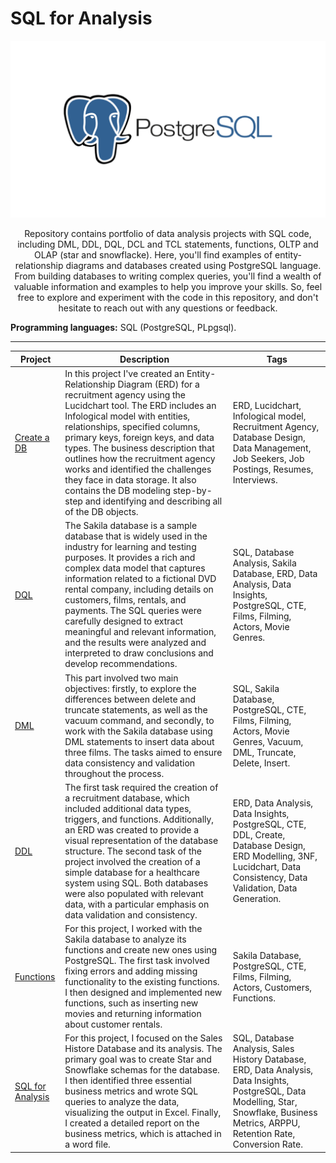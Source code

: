# SQL for Analysis
![YM-logo](postgres.png)
<p align=center>
Repository contains portfolio of data analysis projects with SQL code, including DML, DDL, DQL, DCL and TCL statements, functions, OLTP and OLAP (star and snowflacke). Here, you'll find examples of entity-relationship diagrams and databases created using PostgreSQL language. From building databases to writing complex queries, you'll find a wealth of valuable information and examples to help you improve your skills. So, feel free to explore and experiment with the code in this repository, and don't hesitate to reach out with any questions or feedback.

**Programming languages:** SQL (PostgreSQL, PLpgsql).

___________________________
  
|  Project | Description | Tags |
| ---------- | ----------  | ---------- | 
| [Create a DB](https://github.com/yyeusiyevich/sql_for_analysis/tree/main/Create%20a%20DB) | In this project I've created an Entity-Relationship Diagram (ERD) for a recruitment agency using the Lucidchart tool. The ERD includes an Infological model with entities, relationships, specified columns, primary keys, foreign keys, and data types. The business description that outlines how the recruitment agency works and identified the challenges they face in data storage. It also contains the DB modeling step-by-step and identifying and describing all of the DB objects.  | ERD, Lucidchart, Infological model, Recruitment Agency, Database Design, Data Management, Job Seekers, Job Postings, Resumes, Interviews. |
| [DQL](https://github.com/yyeusiyevich/sql_for_analysis/tree/main/DQL) | The Sakila database is a sample database that is widely used in the industry for learning and testing purposes. It provides a rich and complex data model that captures information related to a fictional DVD rental company, including details on customers, films, rentals, and payments. The SQL queries were carefully designed to extract meaningful and relevant information, and the results were analyzed and interpreted to draw conclusions and develop recommendations. | SQL, Database Analysis, Sakila Database, ERD, Data Analysis, Data Insights, PostgreSQL, CTE, Films, Filming, Actors, Movie Genres. |
| [DML](https://github.com/yyeusiyevich/sql_for_analysis/blob/main/DML/README.md) | This part involved two main objectives: firstly, to explore the differences between delete and truncate statements, as well as the vacuum command, and secondly, to work with the Sakila database using DML statements to insert data about three films. The tasks aimed to ensure data consistency and validation throughout the process. | SQL, Sakila Database, PostgreSQL, CTE, Films, Filming, Actors, Movie Genres, Vacuum, DML, Truncate, Delete, Insert. |
| [DDL](https://github.com/yyeusiyevich/sql_for_analysis/tree/main/DDL) |  The first task required the creation of a recruitment database, which included additional data types, triggers, and functions. Additionally, an ERD was created to provide a visual representation of the database structure. The second task of the project involved the creation of a simple database for a healthcare system using SQL. Both databases were also populated with relevant data, with a particular emphasis on data validation and consistency. | ERD, Data Analysis, Data Insights, PostgreSQL, CTE, DDL, Create, Database Design, ERD Modelling, 3NF, Lucidchart, Data Consistency, Data Validation, Data Generation.|
| [Functions](https://github.com/yyeusiyevich/sql_for_analysis/tree/main/Functions) | For this project, I worked with the Sakila database to analyze its functions and create new ones using PostgreSQL. The first task involved fixing errors and adding missing functionality to the existing functions. I then designed and implemented new functions, such as inserting new movies and returning information about customer rentals. | Sakila Database, PostgreSQL, CTE, Films, Filming, Actors, Customers, Functions. |
| [SQL for Analysis ](https://github.com/yyeusiyevich/sql_for_analysis/tree/main/SQL%20for%20Analysis) | For this project, I focused on the Sales Histore Database and its analysis. The primary goal was to create Star and Snowflake schemas for the database. I then identified three essential business metrics and wrote SQL queries to analyze the data, visualizing the output in Excel. Finally, I created a detailed report on the business metrics, which is attached in a word file. | SQL, Database Analysis, Sales History Database, ERD, Data Analysis, Data Insights, PostgreSQL, Data Modelling, Star, Snowflake, Business Metrics, ARPPU, Retention Rate, Conversion Rate. |




